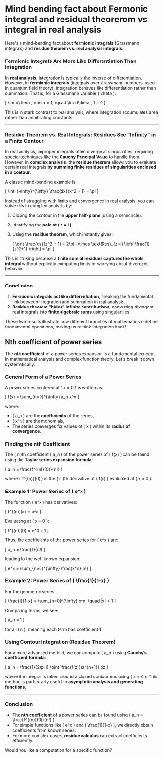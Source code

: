 # Mind bending fact about Fermonic  integral and residual theorerom vs integral in real analysis 

Here's a mind-bending fact about **fermionic integrals** (Grassmann integrals) and **residue theorem vs. real analysis integrals**:

### **Fermionic Integrals Are More Like Differentiation Than Integration**
In **real analysis**, integration is typically the inverse of differentiation. However, in **fermionic integrals** (integrals over Grassmann numbers, used in quantum field theory), integration behaves like differentiation rather than summation. That is, for a Grassmann variable \( \theta \):

\[
\int d\theta \, \theta = 1, \quad \int d\theta \, 1 = 0
\]

This is in stark contrast to real analysis, where integration accumulates area rather than annihilating constants.

---

### **Residue Theorem vs. Real Integrals: Residues See "Infinity" in a Finite Contour**
In real analysis, improper integrals often diverge at singularities, requiring special techniques like the **Cauchy Principal Value** to handle them. However, in **complex analysis**, the **residue theorem** allows you to evaluate certain real integrals **by summing finite residues of singularities enclosed in a contour**.

A classic mind-bending example is:

\[
\int_{-\infty}^{\infty} \frac{dx}{x^2 + 1} = \pi
\]

Instead of struggling with limits and convergence in real analysis, you can solve this in complex analysis by:
1. Closing the contour in the **upper half-plane** (using a semicircle).
2. Identifying the **pole at \( z = i \)**.
3. Using the **residue theorem**, which instantly gives:

   \[
   \oint \frac{dz}{z^2 + 1} = 2\pi i \times \text{Res}_{z=i} \left( \frac{1}{z^2+1} \right) = \pi
   \]

This is striking because a **finite sum of residues captures the whole integral** without explicitly computing limits or worrying about divergent behavior.

---

### **Conclusion**
1. **Fermionic integrals act like differentiation**, breaking the fundamental link between integration and summation in real analysis.
2. **Residue theorem "hides" infinite contributions**, converting divergent real integrals into **finite algebraic sums** using singularities.

These two results illustrate how different branches of mathematics redefine fundamental operations, making us rethink integration itself!

## Nth coefficient of power series 

The **nth coefficient** of a power series expansion is a fundamental concept in mathematical analysis and complex function theory. Let's break it down systematically.

### **General Form of a Power Series**
A power series centered at \( x = 0 \) is written as:

\[
f(x) = \sum_{n=0}^{\infty} a_n x^n
\]

where:
- \( a_n \) are the **coefficients** of the series,
- \( x^n \) are the monomials,
- The series converges for values of \( x \) within its **radius of convergence**.

### **Finding the nth Coefficient**
The \( n \)th coefficient \( a_n \) of the power series of \( f(x) \) can be found using the **Taylor series expansion formula**:

\[
a_n = \frac{f^{(n)}(0)}{n!}
\]

where \( f^{(n)}(0) \) is the \( n \)th derivative of \( f(x) \) evaluated at \( x = 0 \).

### **Example 1: Power Series of \( e^x \)**
The function \( e^x \) has derivatives:

\[
f^{(n)}(x) = e^x
\]

Evaluating at \( x = 0 \):

\[
f^{(n)}(0) = e^0 = 1
\]

Thus, the coefficients of the power series for \( e^x \) are:

\[
a_n = \frac{1}{n!}
\]

leading to the well-known expansion:

\[
e^x = \sum_{n=0}^{\infty} \frac{x^n}{n!}
\]

### **Example 2: Power Series of \( \frac{1}{1-x} \)**
For the geometric series:

\[
\frac{1}{1-x} = \sum_{n=0}^{\infty} x^n, \quad |x| < 1
\]

Comparing terms, we see:

\[
a_n = 1
\]

for all \( n \), meaning each term has coefficient **1**.

### **Using Contour Integration (Residue Theorem)**
For a more advanced method, we can compute \( a_n \) using **Cauchy’s coefficient formula**:

\[
a_n = \frac{1}{2\pi i} \oint \frac{f(z)}{z^{n+1}} dz
\]

where the integral is taken around a closed contour enclosing \( z = 0 \). This method is particularly useful in **asymptotic analysis and generating functions**.

---

### **Conclusion**
- The **nth coefficient** of a power series can be found using \( a_n = \frac{f^{(n)}(0)}{n!} \).
- For simple functions like \( e^x \) and \( \frac{1}{1-x} \), we directly obtain coefficients from known series.
- For more complex cases, **residue calculus** can extract coefficients efficiently.

Would you like a computation for a specific function?
